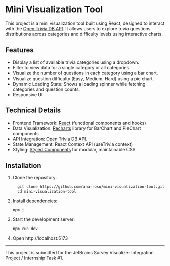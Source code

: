 # Mini Visualization Tool
This project is a mini visualization tool built using React, designed to interact with the [Open Trivia DB API](https://opentdb.com/api_config.php). 
It allows users to explore trivia questions distributions across categories and difficulty levels using interactive charts.


## Features

- Display a list of available trivia categories using a dropdown.
- Filter to view data for a single category or all categories. 
- Visualize the number of questions in each category using a bar chart.
- Visualize question difficulty (Easy, Medium, Hard) using a pie chart.
- Dynamic Loading State: Shows a loading spinner while fetching categories and question counts.
- Responsive UI

## Technical Details

- Frontend Framework: [React](https://react.dev/) (functional components and hooks)
- Data Visualization: [Recharts](https://recharts.org/en-US) library for BarChart and PieChart components
- API Integration: [Open Trivia DB API](https://opentdb.com/api_config.php). 
- State Management: React Context API (useTrivia context)
- Styling: [Styled Components](https://styled-components.com/) for modular, maintainable CSS

## Installation

1) Clone the repository:
   ```
     git clone https://github.com/ana-rosu/mini-visualization-tool.git
     cd mini-visualization-tool
   ```
3) Install dependencies:
    ```
    npm i
    ```
5) Start the development server:
    ```
   npm run dev
    ```
7) Open http://localhost:5173

---
This project is submitted for the JetBrains Survey Visualizer Integration Project / Internship Task #1.
